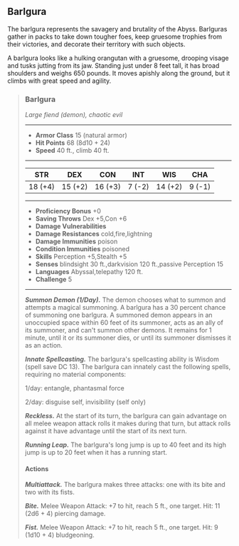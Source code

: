 ## Barlgura
The barlgura represents the savagery and brutality of the Abyss. Barlguras gather in packs to take down tougher foes, keep gruesome trophies from their victories, and decorate their territory with such objects.

A barlgura looks like a hulking orangutan with a gruesome, drooping visage and tusks jutting from its jaw. Standing just under 8 feet tall, it has broad shoulders and weighs 650 pounds. It moves apishly along the ground, but it climbs with great speed and agility.

>### Barlgura
>*Large fiend (demon), chaotic evil*
>___
>- **Armor Class** 15 (natural armor)
>- **Hit Points** 68 (8d10 + 24)
>- **Speed** 40 ft., climb 40 ft.
>___
>|**STR**|**DEX**|**CON**|**INT**|**WIS**|**CHA**|
>|:---:|:---:|:---:|:---:|:---:|:---:|
>|18 (+4)|15 (+2)|16 (+3)|7 (-2)|14 (+2)|9 (-1)|
>
>___
>- **Proficiency Bonus** +0
>- **Saving Throws** Dex +5,Con +6
>- **Damage Vulnerabilities** 
>- **Damage Resistances** cold,fire,lightning
>- **Damage Immunities** poison
>- **Condition Immunities** poisoned
>- **Skills** Perception +5,Stealth +5
>- **Senses** blindsight 30 ft.,darkvision 120 ft.,passive Perception 15
>- **Languages** Abyssal,telepathy 120 ft.
>- **Challenge** 5
>___
>***Summon Demon (1/Day).*** The demon chooses what to summon and attempts a magical summoning. A barlgura has a 30 percent chance of summoning one barlgura. A summoned demon appears in an unoccupied space within 60 feet of its summoner, acts as an ally of its summoner, and can't summon other demons. It remains for 1 minute, until it or its summoner dies, or until its summoner dismisses it as an action.
>
>***Innate Spellcasting.*** The barlgura's spellcasting ability is Wisdom (spell save DC 13). The barlgura can innately cast the following spells, requiring no material components:
>
>1/day: entangle, phantasmal force
>
>2/day: disguise self, invisibility (self only)
>
>***Reckless.*** At the start of its turn, the barlgura can gain advantage on all melee weapon attack rolls it makes during that turn, but attack rolls against it have advantage until the start of its next turn.
>
>***Running Leap.*** The barlgura's long jump is up to 40 feet and its high jump is up to 20 feet when it has a running start.
>
>#### Actions
>***Multiattack.*** The barlgura makes three attacks: one with its bite and two with its fists.
>
>***Bite.*** Melee Weapon Attack: +7 to hit, reach 5 ft., one target. Hit: 11 (2d6 + 4) piercing damage.
>
>***Fist.*** Melee Weapon Attack: +7 to hit, reach 5 ft., one target. Hit: 9 (1d10 + 4) bludgeoning.
>
